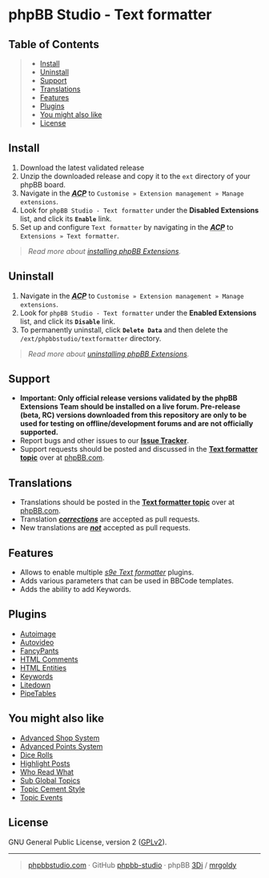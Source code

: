 # phpBB Studio - Text formatter

## Table of Contents
> - [Install](#install)
> - [Uninstall](#uninstall)
> - [Support](#support)
> - [Translations](#translations)
> - [Features](#features)
> - [Plugins](#plugins)
> - [You might also like](#you-might-also-like)
> - [License](#license)

## Install
1. Download the latest validated release
2. Unzip the downloaded release and copy it to the `ext` directory of your phpBB board.
3. Navigate in the ***<abbr title="Administration Control Panel">ACP</abbr>*** to `Customise » Extension management » Manage extensions`.
4. Look for `phpBB Studio - Text formatter` under the **Disabled Extensions** list, and click its **`Enable`** link.
5. Set up and configure `Text formatter` by navigating in the ***<abbr title="Administration Control Panel">ACP</abbr>*** to `Extensions » Text formatter`.


> *Read more about [installing phpBB Extensions](https://www.phpbb.com/extensions/installing/#installing).*

## Uninstall
1. Navigate in the ***<abbr title="Administration Control Panel">ACP</abbr>*** to `Customise » Extension management » Manage extensions`.
2. Look for `phpBB Studio - Text formatter` under the **Enabled Extensions** list, and click its **`Disable`** link.
3. To permanently uninstall, click **`Delete Data`** and then delete the `/ext/phpbbstudio/textformatter` directory.

> *Read more about [uninstalling phpBB Extensions](https://www.phpbb.com/extensions/installing/#removing).*

## Support
- **Important: Only official release versions validated by the phpBB Extensions Team should be installed on a live forum. Pre-release (beta, RC) versions downloaded from this repository are only to be used for testing on offline/development forums and are not officially supported.**
- Report bugs and other issues to our **[Issue Tracker](https://github.com/phpBB-Studio/TextFormatter/issues)**.
- Support requests should be posted and discussed in the **[Text formatter topic](https://www.phpbb.com/community/viewtopic.php?f=456&t=2522331&p=15319521)** over at [phpBB.com](https://www.phpbb.com).

## Translations
- Translations should be posted in the **[Text formatter topic](https://www.phpbb.com/community/viewtopic.php?f=456&t=2522331&p=15319521)** over at [phpBB.com](https://www.phpbb.com).
- Translation <u>***corrections***</u> are accepted as pull requests.
- New translations are <u>***not***</u> accepted as pull requests.

## Features
- Allows to enable multiple *[s9e Text formatter](https://github.com/s9e/TextFormatter)* plugins.
- Adds various parameters that can be used in BBCode templates.
- Adds the ability to add Keywords.

## Plugins 
- [Autoimage](https://s9etextformatter.readthedocs.io/Plugins/Autoimage/Synopsis/) 
- [Autovideo](https://s9etextformatter.readthedocs.io/Plugins/Autovideo/Synopsis/)
- [FancyPants](https://s9etextformatter.readthedocs.io/Plugins/FancyPants/Synopsis/)
- [HTML Comments](https://s9etextformatter.readthedocs.io/Plugins/HTMLComments/Synopsis/)
- [HTML Entities](https://s9etextformatter.readthedocs.io/Plugins/HTMLEntities/Synopsis/)
- [Keywords](https://s9etextformatter.readthedocs.io/Plugins/Keywords/Synopsis/)
- [Litedown](https://s9etextformatter.readthedocs.io/Plugins/Litedown/Synopsis/)
- [PipeTables](https://s9etextformatter.readthedocs.io/Plugins/PipeTables/Synopsis/)

## You might also like
- [Advanced Shop System](https://github.com/phpBB-Studio/AdvancedPointsSystem)
- [Advanced Points System](https://github.com/phpBB-Studio/AdvancedShopSystem)
- [Dice Rolls](https://github.com/phpBB-Studio/DiceRolls)
- [Highlight Posts](https://github.com/phpBB-Studio/HighlightPosts)
- [Who Read What](https://github.com/phpBB-Studio/WhoReadWhat)
- [Sub Global Topics](https://github.com/phpBB-Studio/SubGlobalTopics)
- [Topic Cement Style](https://github.com/phpBB-Studio/TopicCementStyle)
- [Topic Events](https://github.com/phpBB-Studio/DateTopicStarterTemplate)


## License
GNU General Public License, version 2 ([GPLv2](../license.txt)).

---
> [phpbbstudio.com](https://www.phpbbstudio.com) · GitHub [phpbb-studio](https://github.com/phpbb-studio/) · phpBB [3Di](https://www.phpbb.com/community/memberlist.php?mode=viewprofile&u=177467) / [mrgoldy](https://www.phpbb.com/community/memberlist.php?mode=viewprofile&u=1114105)
